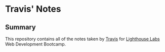 # Travis' Notes

## Summary

This repository contains all of the notes taken by [Travis](https://github.com/liucidity) for [Lighthouse Labs](https://www.lighthouselabs.ca/) Web Development Bootcamp.
